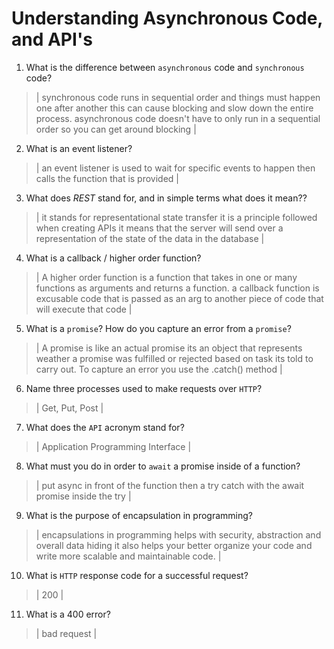 # Understanding Asynchronous Code, and API's
01. What is the difference between `asynchronous` code and `synchronous` code?

  > | synchronous code runs in sequential order and things must happen one after another this can cause blocking and slow down the entire process. asynchronous code doesn't have to only run in a sequential order so you can get around blocking |

02. What is an event listener?

  > | an event listener is used to wait for specific events to happen then calls the function that is provided |

03. What does *REST* stand for, and in simple terms what does it mean??

  > | it stands for representational state transfer it is a principle followed when creating APIs it means that the server will send over a representation of the state of the data in the database |

04. What is a callback / higher order function?

  > | A higher order function is a function that takes in one or many functions as arguments and returns a function. a callback function is excusable code that is passed as an arg to another piece of code that will execute that code |

05. What is a `promise`? How do you capture an error from a `promise`?

  > | A promise is like an actual promise its an object that represents weather a promise was fulfilled or rejected based on task its told to carry out. To capture an error you use the
   .catch() method |

06. Name three processes used to make requests over `HTTP`?

  > | Get, Put, Post |

07. What does the `API` acronym stand for?

  > | Application Programming Interface |

08. What must you do in order to `await` a promise inside of a function?

  > | put async in front of the function then a try catch with the await promise inside the try |

09. What is the purpose of encapsulation in programming?

  > | encapsulations in programming helps with security, abstraction and overall data hiding it also helps your better organize your code and write more scalable and maintainable code. |

10. What is `HTTP` response code for a successful request?

  > | 200 |

11. What is a 400 error?

  > | bad request |

